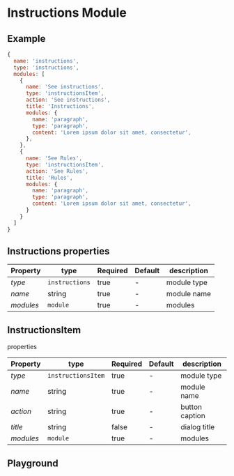 
# Instructions Module

## Example
```jsx
{
  name: 'instructions',
  type: 'instructions',
  modules: [
    {
      name: 'See instructions',
      type: 'instructionsItem',
      action: 'See instructions',
      title: 'Instructions',
      modules: {
        name: 'paragraph',
        type: 'paragraph',
        content: 'Lorem ipsum dolor sit amet, consectetur',
      },
    },
    {
      name: 'See Rules',
      type: 'instructionsItem',
      action: 'See Rules',
      title: 'Rules',
      modules: {
        name: 'paragraph',
        type: 'paragraph',
        content: 'Lorem ipsum dolor sit amet, consectetur',
      }
    }
  ]
}
```

## Instructions properties

| Property     | type           | Required | Default | description |
| ------------ | -------------- | -------- | ------- | ----------- |
| *type*       | `instructions` | true     | -       | module type |
| *name*       | string         | true     | -       | module name |
| *modules*   | `module`       | true     | -       | modules     |

## InstructionsItem
 properties

| Property     | type           | Required | Default | description |
| ------------ | -------------- | -------- | ------- | ----------- |
| *type*       | `instructionsItem` | true     | -       | module type |
| *name*       | string         | true     | -       | module name |
| *action*     | string         | true     | -       | button caption |
| *title*      | string         | false    | -       | dialog title |
| *modules*   | `module`       | true     | -       | modules     |

## Playground
